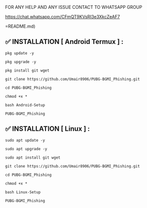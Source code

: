 
FOR ANY HELP AND ANY ISSUE CONTACT TO WHATSAPP GROUP

https://chat.whatsapp.com/CFmQT9KVsRI3e3XkcZeAF7



=README.md)


## ✅ INSTALLATION [ Android Termux ] :
```
pkg update -y

pkg upgrade -y

pkg install git wget

git clone https://github.com/Umair8906/PUBG-BGMI_Phishing.git

cd PUBG-BGMI_Phishing

chmod +x *

bash Android-Setup

PUBG-BGMI_Phishing
```


## ✅ INSTALLATION [ Linux ] :
```
sudo apt update -y

sudo apt upgrade -y

sudo apt install git wget

git clone https://github.com/Umair8906/PUBG-BGMI_Phishing.git

cd PUBG-BGMI_Phishing

chmod +x *

bash Linux-Setup

PUBG-BGMI_Phishing
```

